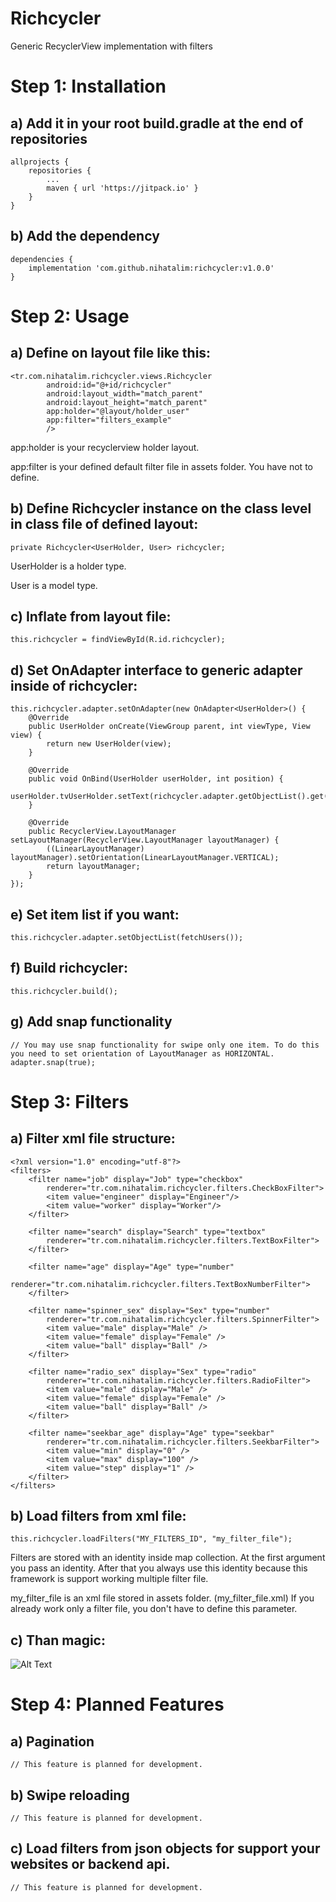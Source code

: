 # Richcycler
Generic RecyclerView implementation with filters

# Step 1: Installation

## a) Add it in your root build.gradle at the end of repositories

```
allprojects {
    repositories {
        ...
        maven { url 'https://jitpack.io' }
    }
}
```

## b) Add the dependency

```
dependencies {
    implementation 'com.github.nihatalim:richcycler:v1.0.0'
}
```

# Step 2: Usage

## a) Define on layout file like this:

```
<tr.com.nihatalim.richcycler.views.Richcycler
        android:id="@+id/richcycler"
        android:layout_width="match_parent"
        android:layout_height="match_parent"
        app:holder="@layout/holder_user"
        app:filter="filters_example"
        />
```

app:holder is your recyclerview holder layout.

app:filter is your defined default filter file in assets folder. You have not to define.

## b) Define Richcycler instance on the class level in class file of defined layout:

```
private Richcycler<UserHolder, User> richcycler;
```

UserHolder is a holder type.

User is a model type.


## c) Inflate from layout file:
```
this.richcycler = findViewById(R.id.richcycler);
```

## d) Set OnAdapter interface to generic adapter inside of richcycler:
```
this.richcycler.adapter.setOnAdapter(new OnAdapter<UserHolder>() {
    @Override
    public UserHolder onCreate(ViewGroup parent, int viewType, View view) {
        return new UserHolder(view);
    }

    @Override
    public void OnBind(UserHolder userHolder, int position) {
        userHolder.tvUserHolder.setText(richcycler.adapter.getObjectList().get(position).name);
    }

    @Override
    public RecyclerView.LayoutManager setLayoutManager(RecyclerView.LayoutManager layoutManager) {
        ((LinearLayoutManager) layoutManager).setOrientation(LinearLayoutManager.VERTICAL);
        return layoutManager;
    }
});
```

## e) Set item list if you want:
```
this.richcycler.adapter.setObjectList(fetchUsers());
```

## f) Build richcycler:
```
this.richcycler.build();
```

## g) Add snap functionality 

```
// You may use snap functionality for swipe only one item. To do this you need to set orientation of LayoutManager as HORIZONTAL.
adapter.snap(true);
```

# Step 3: Filters

## a) Filter xml file structure:
```
<?xml version="1.0" encoding="utf-8"?>
<filters>
    <filter name="job" display="Job" type="checkbox"
        renderer="tr.com.nihatalim.richcycler.filters.CheckBoxFilter">
        <item value="engineer" display="Engineer"/>
        <item value="worker" display="Worker"/>
    </filter>

    <filter name="search" display="Search" type="textbox"
        renderer="tr.com.nihatalim.richcycler.filters.TextBoxFilter">
    </filter>

    <filter name="age" display="Age" type="number"
        renderer="tr.com.nihatalim.richcycler.filters.TextBoxNumberFilter">
    </filter>

    <filter name="spinner_sex" display="Sex" type="number"
        renderer="tr.com.nihatalim.richcycler.filters.SpinnerFilter">
        <item value="male" display="Male" />
        <item value="female" display="Female" />
        <item value="ball" display="Ball" />
    </filter>

    <filter name="radio_sex" display="Sex" type="radio"
        renderer="tr.com.nihatalim.richcycler.filters.RadioFilter">
        <item value="male" display="Male" />
        <item value="female" display="Female" />
        <item value="ball" display="Ball" />
    </filter>

    <filter name="seekbar_age" display="Age" type="seekbar"
        renderer="tr.com.nihatalim.richcycler.filters.SeekbarFilter">
        <item value="min" display="0" />
        <item value="max" display="100" />
        <item value="step" display="1" />
    </filter>
</filters>
```

## b) Load filters from xml file:
```
this.richcycler.loadFilters("MY_FILTERS_ID", "my_filter_file");
```

Filters are stored with an identity inside map collection. At the first argument you pass an identity. After that you always use this identity because this framework is support working multiple filter file.

my_filter_file is an xml file stored in assets folder. (my_filter_file.xml) If you already work only a filter file, you don't have to define this parameter.


## c) Than magic:

![Alt Text](https://github.com/nihatalim/richcycler/raw/master/richfilter.png)


# Step 4: Planned Features

## a) Pagination
```
// This feature is planned for development.
```

## b) Swipe reloading
```
// This feature is planned for development.
```

## c) Load filters from json objects for support your websites or backend api.
```
// This feature is planned for development.
```
